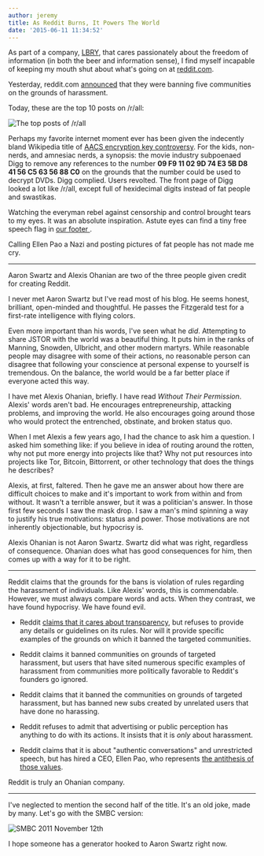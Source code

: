 ```yaml
---
author: jeremy
title: As Reddit Burns, It Powers The World
date: '2015-06-11 11:34:52'
---
```


As part of a company, [LBRY](lbry.io), that cares passionately about the freedom of information (in both the beer and information sense), I find myself incapable of keeping my mouth shut about what's going on at [reddit.com](http://reddit.com).

Yesterday, reddit.com [announced](https://www.reddit.com/r/announcements/comments/39bpam/removing_harassing_subreddits/) that they were banning five communities on the grounds of harassment.

Today, these are the top 10 posts on /r/all:

![The top posts of /r/all](http://i.imgur.com/RhFZDgs.png)

Perhaps my favorite internet moment ever has been given the indecently bland Wikipedia title of [AACS encryption key controversy](http://en.wikipedia.org/wiki/AACS_encryption_key_controversy). For the kids, non-nerds, and amnesiac nerds, a synopsis: the movie industry subpoenaed Digg to remove any references to the number **09 F9 11 02 9D 74 E3 5B D8 41 56 C5 63 56 88 C0** on the grounds that the number could be used to decrypt DVDs. Digg complied. Users revolted. The front page of Digg looked a lot like /r/all, except full of hexidecimal digits instead of fat people and swastikas.

Watching the everyman rebel against censorship and control brought tears to my eyes. It was an absolute inspiration. Astute eyes can find a tiny free speech flag in [our footer ](https://lbry.io/why).

Calling Ellen Pao a Nazi and posting pictures of fat people has not made me cry.

---

Aaron Swartz and Alexis Ohanian are two of the three people given credit for creating Reddit.

I never met Aaron Swartz but I've read most of his blog. He seems honest, brilliant, open-minded and thoughtful. He passes the Fitzgerald test for a first-rate intelligence with flying colors.

Even more important than his words, I've seen what he *did*. Attempting to share JSTOR with the world was a beautiful thing. It puts him in the ranks of Manning, Snowden, Ulbricht, and other modern martyrs. While reasonable people may disagree with some of their actions, no reasonable person can disagree that following your conscience at personal expense to yourself is tremendous. On the balance, the world would be a far better place if everyone acted this way.

I have met Alexis Ohanian, briefly. I have read *Without Their Permission*. Alexis' words aren't bad. He encourages entrepreneurship, attacking problems, and improving the world. He also encourages going around those who would protect the entrenched, obstinate, and broken status quo.

When I met Alexis a few years ago, I had the chance to ask him a question. I asked him something like: if you believe in idea of routing around the rotten, why not put more energy into projects like that? Why not put resources into projects like Tor, Bitcoin, Bittorrent, or other technology that does the things he describes?

Alexis, at first, faltered. Then he gave me an answer about how there are difficult choices to make and it's important to work from within and from without. It wasn't a terrible answer, but it was a politician's answer. In those first few seconds I saw the mask drop. I saw a man's mind spinning a way to justify his true motivations: status and power. Those motivations are not inherently objectionable, but hypocrisy is.

Alexis Ohanian is not Aaron Swartz. Swartz did what was right, regardless of consequence. Ohanian does what has good consequences for him, then comes up with a way for it to be right.

---

Reddit claims that the grounds for the bans is violation of rules regarding the harassment of individuals. Like Alexis' words, this is commendable. However, we must always compare words and acts. When they contrast, we have found hypocrisy. We have found evil.

* Reddit [claims that it cares about transparency](http://www.reddit.com/r/announcements/comments/35uyil/transparency_is_important_to_us_and_today_we_take/), but refuses to provide any details or guidelines on its rules. Nor will it provide specific examples of the grounds on which it banned the targeted communities.

* Reddit claims it banned communities on grounds of targeted harassment, but users that have sited numerous specific examples of harassment from communities more politically favorable to Reddit's founders go ignored.

* Reddit claims that it banned the communities on grounds of targeted harassment, but has banned new subs created by unrelated users that have done no harassing.

* Reddit refuses to admit that advertising or public perception has anything to do with its actions. It insists that it is *only* about harassment.

* Reddit claims that it is about "authentic conversations" and unrestricted speech, but has hired a CEO, Ellen Pao, who represents [the antithesis of those values](http://fortune.com/2015/06/05/ellen-paos-appeal-is-now-about-the-money/).

Reddit is truly an Ohanian company.

---

I've neglected to mention the second half of the title. It's an old joke, made by many. Let's go with the SMBC version:

![SMBC 2011 November 12th](http://www.smbc-comics.com/comics/20111112.gif)

I hope someone has a generator hooked to Aaron Swartz right now.